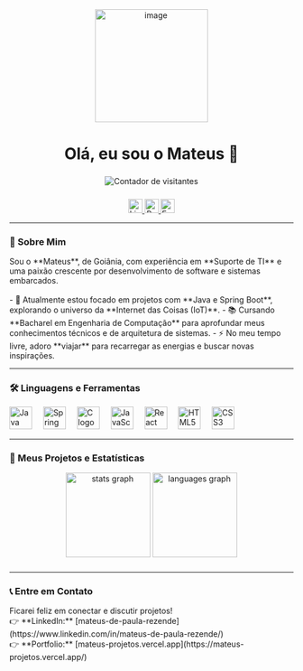 <div align="center">
  <img width="200" height="200" alt="image" src="https://github.com/user-attachments/assets/7e174353-93e8-44ed-8a2a-1aec313e4ef1" />
</div>

<h1 align="center">Olá, eu sou o Mateus 👋</h1>

###

<div align="center">
  <img src="https://visitor-badge.laobi.icu/badge?page_id=SEU_USERNAME_AQUI.SEU_USERNAME_AQUI&" alt="Contador de visitantes" />
</div>

###

<div align="center">
  <a href="https://www.linkedin.com/in/mateus-de-paula-rezende/" target="_blank">
    <img src="https://img.shields.io/static/v1?message=LinkedIn&logo=linkedin&label=&color=0077B5&logoColor=white&labelColor=&style=for-the-badge" height="25" alt="LinkedIn logo"  />
  </a>
  <a href="https://mateus-projetos.vercel.app/" target="_blank">
    <img src="https://img.shields.io/static/v1?message=Portfolio&logo=vercel&label=&color=000000&logoColor=white&labelColor=&style=for-the-badge" height="25" alt="Portfolio logo"  />
  </a>
  <a href="mailto:mateusdepaularezende@gmail.com">
    <img src="https://img.shields.io/static/v1?message=Email&logo=gmail&label=&color=D14836&logoColor=white&labelColor=&style=for-the-badge" height="25" alt="Email logo"  />
  </a>
</div>

---

<h3 align="left">🧠 Sobre Mim</h3>

<p align="left">
  Sou o **Mateus**, de Goiânia, com experiência em **Suporte de TI** e uma paixão crescente por desenvolvimento de software e sistemas embarcados.
  <br><br>
  - 🔭 Atualmente estou focado em projetos com **Java e Spring Boot**, explorando o universo da **Internet das Coisas (IoT)**.
  - 📚 Cursando **Bacharel em Engenharia de Computação** para aprofundar meus conhecimentos técnicos e de arquitetura de sistemas.
  - ⚡ No meu tempo livre, adoro **viajar** para recarregar as energias e buscar novas inspirações.
</p>

---

<h3 align="left">🛠 Linguagens e Ferramentas</h3>

<div align="left">
  <img src="https://cdn.jsdelivr.net/gh/devicons/devicon/icons/java/java-original-wordmark.svg" height="40" alt="Java logo"  />
  <img width="12" />
  <img src="https://cdn.jsdelivr.net/gh/devicons/devicon/icons/spring/spring-original-wordmark.svg" height="40" alt="Spring Boot logo"  />
  <img width="12" />
  <img src="https://cdn.jsdelivr.net/gh/devicons/devicon/icons/c/c-original.svg" height="40" alt="C logo"  />
  <img width="12" />
  <img src="https://cdn.jsdelivr.net/gh/devicons/devicon/icons/javascript/javascript-original.svg" height="40" alt="JavaScript logo"  />
  <img width="12" />
  <img src="https://cdn.jsdelivr.net/gh/devicons/devicon/icons/react/react-original-wordmark.svg" height="40" alt="React logo"  />
  <img width="12" />
  <img src="https://cdn.jsdelivr.net/gh/devicons/devicon/icons/html5/html5-original.svg" height="40" alt="HTML5 logo"  />
  <img width="12" />
  <img src="https://cdn.jsdelivr.net/gh/devicons/devicon/icons/css3/css3-original.svg" height="40" alt="CSS3 logo"  />
</div>

---

<h3 align="left">🚀 Meus Projetos e Estatísticas</h3>

<div align="center">
  <img src="https://github-readme-stats.vercel.app/api?username=mateusp-rezende&hide_title=false&hide_rank=false&show_icons=true&include_all_commits=true&count_private=true&disable_animations=false&theme=dracula&locale=en&hide_border=false&order=1" height="150" alt="stats graph"  />
  <img src="https://github-readme-stats.vercel.app/api/top-langs?username=mateusp-rezende&locale=pt-br&hide_title=false&layout=compact&card_width=320&langs_count=5&theme=dracula&hide_border=false&order=2" height="150" alt="languages graph"  />
</div>

###

---

<h3 align="left">📞 Entre em Contato</h3>

<p align="left">
  Ficarei feliz em conectar e discutir projetos!
  <br>
  👉 **LinkedIn:** [mateus-de-paula-rezende](https://www.linkedin.com/in/mateus-de-paula-rezende/)
  <br>
  👉 **Portfolio:** [mateus-projetos.vercel.app](https://mateus-projetos.vercel.app/)
</p>
